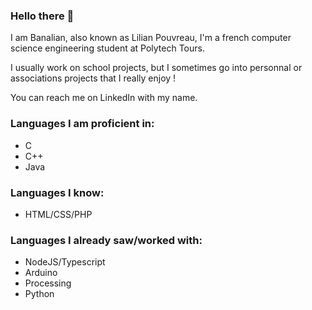 ### Hello there 👋

I am Banalian, also known as Lilian Pouvreau, I'm a french computer science engineering student at Polytech Tours.

I usually work on school projects, but I sometimes go into personnal or associations projects that I really enjoy !

You can reach me on LinkedIn with my name.

### Languages I am proficient in:
- C
- C++
- Java

### Languages I know:
- HTML/CSS/PHP

### Languages I already saw/worked with:
- NodeJS/Typescript
- Arduino
- Processing
- Python
